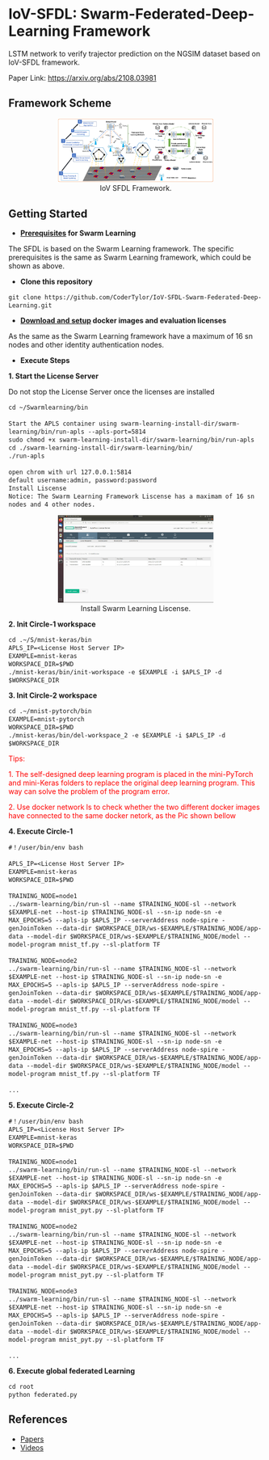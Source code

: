 # IoV-SFDL: Swarm-Federated-Deep-Learning Framework
LSTM network to verify trajector prediction on the NGSIM dataset based on IoV-SFDL framework.

Paper Link:   https://arxiv.org/abs/2108.03981

## Framework Scheme



<div>			<!--块级封装-->
    <center>	<!--将图片和文字居中-->
    <img src="./Fig/scheme.png"
         alt="Fig not Found"
         style="zoom:30%"/>
    <br>		<!--换行-->
  IoV SFDL Framework.	<!--标题-->
    </center>
</div>

## Getting Started

* **[Prerequisites](https://github.com/HewlettPackard/swarm-learning/blob/v0.3.0/docs/Prerequisites.md) for Swarm Learning**

The SFDL is based on the Swarm Learning framework. The specific prerequisites is the same as Swarm Learning framework, which could be shown as above.

* **Clone this repository**

```shell
git clone https://github.com/CoderTylor/IoV-SFDL-Swarm-Federated-Deep-Learning.git
```

* **[Download and setup](https://github.com/HewlettPackard/swarm-learning/blob/v0.3.0/docs/setup.md) docker images and evaluation licenses**

As the same as the Swarm Learning framework have a maximum of 16 sn nodes and other identity authentication nodes.

* **Execute Steps**

**1. Start the License Server**

Do not stop the License Server once the licenses are installed

```shell
cd ~/Swarmlearning/bin

Start the APLS container using swarm-learning-install-dir/swarm-learning/bin/run-apls --apls-port=5814
sudo chmod +x swarm-learning-install-dir/swarm-learning/bin/run-apls
cd ./swarm-learning-install-dir/swarm-learning/bin/
./run-apls

open chrom with url 127.0.0.1:5814
default username:admin, password:password
Install Liscense
Notice: The Swarm Learning Framework Liscense has a maximam of 16 sn nodes and 4 other nodes.
```

<div>			<!--块级封装-->
    <center>	<!--将图片和文字居中-->
    <img src="./Fig/Install Liscense.png"
         alt="Fig not Found"
         style="zoom:30%"/>
    <br>		<!--换行-->
  Install Swarm Learning Liscense.	<!--标题-->
    </center>
</div>



**2. Init Circle-1 workspace**

```shell
cd .~/S/mnist-keras/bin
APLS_IP=<License Host Server IP>
EXAMPLE=mnist-keras
WORKSPACE_DIR=$PWD
./mnist-keras/bin/init-workspace -e $EXAMPLE -i $APLS_IP -d $WORKSPACE_DIR
```

**3. Init Circle-2 workspace**

```shell
cd .~/mnist-pytorch/bin
EXAMPLE=mnist-pytorch
WORKSPACE_DIR=$PWD
./mnist-keras/bin/del-workspace_2 -e $EXAMPLE -i $APLS_IP -d $WORKSPACE_DIR
```

<font color=red>Tips: </font> 

<font color=red>1. The self-designed deep learning program is placed in the mini-PyTorch and mini-Keras folders to replace the original deep learning program. This way can solve the problem of the program error.</font> 

<font color=red>2. Use docker network ls to check whether the two different docker images have connected to the same docker netork, as the Pic shown bellow</font> 

**4. Execute Circle-1**

```shell
#！/user/bin/env bash

APLS_IP=<License Host Server IP>
EXAMPLE=mnist-keras
WORKSPACE_DIR=$PWD

TRAINING_NODE=node1
../swarm-learning/bin/run-sl --name $TRAINING_NODE-sl --network $EXAMPLE-net --host-ip $TRAINING_NODE-sl --sn-ip node-sn -e MAX_EPOCHS=5 --apls-ip $APLS_IP --serverAddress node-spire -genJoinToken --data-dir $WORKSPACE_DIR/ws-$EXAMPLE/$TRAINING_NODE/app-data --model-dir $WORKSPACE_DIR/ws-$EXAMPLE/$TRAINING_NODE/model --model-program mnist_tf.py --sl-platform TF

TRAINING_NODE=node2
../swarm-learning/bin/run-sl --name $TRAINING_NODE-sl --network $EXAMPLE-net --host-ip $TRAINING_NODE-sl --sn-ip node-sn -e MAX_EPOCHS=5 --apls-ip $APLS_IP --serverAddress node-spire -genJoinToken --data-dir $WORKSPACE_DIR/ws-$EXAMPLE/$TRAINING_NODE/app-data --model-dir $WORKSPACE_DIR/ws-$EXAMPLE/$TRAINING_NODE/model --model-program mnist_tf.py --sl-platform TF

TRAINING_NODE=node3
../swarm-learning/bin/run-sl --name $TRAINING_NODE-sl --network $EXAMPLE-net --host-ip $TRAINING_NODE-sl --sn-ip node-sn -e MAX_EPOCHS=5 --apls-ip $APLS_IP --serverAddress node-spire -genJoinToken --data-dir $WORKSPACE_DIR/ws-$EXAMPLE/$TRAINING_NODE/app-data --model-dir $WORKSPACE_DIR/ws-$EXAMPLE/$TRAINING_NODE/model --model-program mnist_tf.py --sl-platform TF

...
```

**5. Execute Circle-2**

```shell
#！/user/bin/env bash
APLS_IP=<License Host Server IP>
EXAMPLE=mnist-keras
WORKSPACE_DIR=$PWD

TRAINING_NODE=node1
../swarm-learning/bin/run-sl --name $TRAINING_NODE-sl --network $EXAMPLE-net --host-ip $TRAINING_NODE-sl --sn-ip node-sn -e MAX_EPOCHS=5 --apls-ip $APLS_IP --serverAddress node-spire -genJoinToken --data-dir $WORKSPACE_DIR/ws-$EXAMPLE/$TRAINING_NODE/app-data --model-dir $WORKSPACE_DIR/ws-$EXAMPLE/$TRAINING_NODE/model --model-program mnist_pyt.py --sl-platform TF

TRAINING_NODE=node2
../swarm-learning/bin/run-sl --name $TRAINING_NODE-sl --network $EXAMPLE-net --host-ip $TRAINING_NODE-sl --sn-ip node-sn -e MAX_EPOCHS=5 --apls-ip $APLS_IP --serverAddress node-spire -genJoinToken --data-dir $WORKSPACE_DIR/ws-$EXAMPLE/$TRAINING_NODE/app-data --model-dir $WORKSPACE_DIR/ws-$EXAMPLE/$TRAINING_NODE/model --model-program mnist_pyt.py --sl-platform TF
	
TRAINING_NODE=node3
../swarm-learning/bin/run-sl --name $TRAINING_NODE-sl --network $EXAMPLE-net --host-ip $TRAINING_NODE-sl --sn-ip node-sn -e MAX_EPOCHS=5 --apls-ip $APLS_IP --serverAddress node-spire -genJoinToken --data-dir $WORKSPACE_DIR/ws-$EXAMPLE/$TRAINING_NODE/app-data --model-dir $WORKSPACE_DIR/ws-$EXAMPLE/$TRAINING_NODE/model --model-program mnist_pyt.py --sl-platform TF

...
```

**6. Execute global federated Learning**

```shell
cd root
python federated.py
```



## References

- [Papers](https://arxiv.org/pdf/2108.03981.pdf)
- [Videos]()
